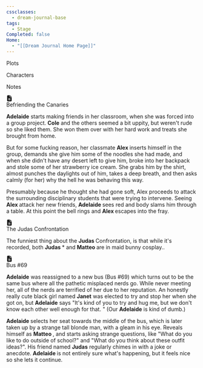 ```yaml
---
cssclasses:
  - dream-journal-base
tags:
  - Stage
Completed: false
Home:
  - "[[Dream Journal Home Page]]"
---
```

<div class="block-language-tabs">
	<div data-x-data="{ tab: 0 }">
		<div class="html-tabs">
			<div class="html-tab html-tab-active" data-x-bind:class="{ 'html-tab-active': tab == 0 }" data-x-on:click="tab = 0"> <p>Plots</p> </div>
			<div class="html-tab html-tab-not-first" data-x-bind:class="{ 'html-tab-active': tab == 1 }" data-x-on:click="tab = 1"> <p>Characters</p> </div>
			<div class="html-tab html-tab-not-first" data-x-bind:class="{ 'html-tab-active': tab == 2 }" data-x-on:click="tab = 2"> <p>Notes</p> </div>
		</div>
		<div class="html-tab-content">
			<div data-x-show="tab == 0" style="">
				<div class="wrapper grid">
					<div class="grid left">
						<div class="box">
							<div class="callout-title">
								<div class="callout-icon">
									<svg fill="currentColor" height="16px" viewbox="0 0 384 512" width="16px" xmlns="http://www.w3.org/2000/svg"> <path d="M64 0C28.7 0 0 28.7 0 64V448c0 35.3 28.7 64 64 64H320c35.3 0 64-28.7 64-64V160H256c-17.7 0-32-14.3-32-32V0H64zM256 0V128H384L256 0zM112 256H272c8.8 0 16 7.2 16 16s-7.2 16-16 16H112c-8.8 0-16-7.2-16-16s7.2-16 16-16zm0 64H272c8.8 0 16 7.2 16 16s-7.2 16-16 16H112c-8.8 0-16-7.2-16-16s7.2-16 16-16zm0 64H272c8.8 0 16 7.2 16 16s-7.2 16-16 16H112c-8.8 0-16-7.2-16-16s7.2-16 16-16z"></path> </svg>
								</div>
								<div class="callout-title-inner">  Befriending the Canaries </div>
							</div>
							<p> <b>Adelaide</b> starts making friends in her classroom, when she was forced into a group project. <b>Cole</b> and the others seemed a bit uppity, but weren't rude so she liked them. She won them over with her hard work and treats she brought from home. </p>
							<p> But for some fucking reason, her classmate <b> Alex </b> inserts himself in the group, demands she give him some of the noodles she had made, and when she didn't have any desert left to give him, broke into her backpack and stole some of her strawberry ice cream. She grabs him by the shirt, almost punches the daylights out of him, takes a deep breath, and then asks calmly (for her) why the hell he was behaving this way. </p>
							<p> Presumably because he thought she had gone soft, Alex proceeds to attack the surrounding disciplinary students that were trying to intervene. Seeing <b> Alex </b> attack her new friends, <b> Adelaide </b> sees red and body slams him through a table. At this point the bell rings and <b> Alex </b> escapes into the fray. </p>
						</div>
						<div class="box">
							<div class="callout-title">
								<div class="callout-icon">
									<svg fill="currentColor" height="16px" viewbox="0 0 384 512" width="16px" xmlns="http://www.w3.org/2000/svg"> <path d="M64 0C28.7 0 0 28.7 0 64V448c0 35.3 28.7 64 64 64H320c35.3 0 64-28.7 64-64V160H256c-17.7 0-32-14.3-32-32V0H64zM256 0V128H384L256 0zM112 256H272c8.8 0 16 7.2 16 16s-7.2 16-16 16H112c-8.8 0-16-7.2-16-16s7.2-16 16-16zm0 64H272c8.8 0 16 7.2 16 16s-7.2 16-16 16H112c-8.8 0-16-7.2-16-16s7.2-16 16-16zm0 64H272c8.8 0 16 7.2 16 16s-7.2 16-16 16H112c-8.8 0-16-7.2-16-16s7.2-16 16-16z"></path> </svg>
								</div>
								<div class="callout-title-inner"> The Judas Confrontation </div>
							</div>
							<p>The funniest thing about the <b> Judas </b> Confrontation, is that while it's recorded, both <b> Judas </b>* and <b> Matteo </b> are in maid bunny cosplay.. </p>
						</div>
					</div>
					<div class="grid right">
						<div class="box">
							<div class="callout-title">
								<div class="callout-icon">
									<svg fill="currentColor" height="16px" viewbox="0 0 384 512" width="16px" xmlns="http://www.w3.org/2000/svg"> <path d="M64 0C28.7 0 0 28.7 0 64V448c0 35.3 28.7 64 64 64H320c35.3 0 64-28.7 64-64V160H256c-17.7 0-32-14.3-32-32V0H64zM256 0V128H384L256 0zM112 256H272c8.8 0 16 7.2 16 16s-7.2 16-16 16H112c-8.8 0-16-7.2-16-16s7.2-16 16-16zm0 64H272c8.8 0 16 7.2 16 16s-7.2 16-16 16H112c-8.8 0-16-7.2-16-16s7.2-16 16-16zm0 64H272c8.8 0 16 7.2 16 16s-7.2 16-16 16H112c-8.8 0-16-7.2-16-16s7.2-16 16-16z"></path> </svg>
								</div>
								<div class="callout-title-inner"> Bus #69 </div>
							</div>
							<p> <b> Adelaide</b> was reassigned to a new bus (Bus #69) which turns out to be the same bus where all the pathetic misplaced nerds go. While never meeting her, all of the nerds are terrified of her due to her reputation. An honestly really cute black girl named <b> Janet</b> was elected to try and stop her when she got on, but <b> Adelaide</b> says "It's kind of you to try and hug me, but we don't know each other well enough for that. " (Our <b> Adelaide</b> is kind of dumb.) </p>
							<p><b> Adelaide </b> selects her seat towards the middle of the bus, which is later taken up by a strange tall blonde man, with a gleam in his eye. Reveals himself as <b> Matteo </b>, and starts asking strange questions, like "What do you like to do outside of school?" and "What do you think about these outfit ideas?". His friend named <b>Judas</b> regularly chimes in with a joke or anecdote. <b> Adelaide </b> is not entirely sure what's happening, but it feels nice so she lets it continue.</p>
						</div>
					</div>
				</div>
			</div>
			<div data-x-show="tab == 1" style="display: none;">
				<div class="wrapper grid">
					<div class="grid left">
						<div class="box char-note">
							<div class="callout-title">
								<div class="callout-icon">
									<svg fill="currentColor" height="16px" viewbox="0 0 448 512" width="16px" xmlns="http://www.w3.org/2000/svg"> <path d="M224 256A128 128 0 1 0 224 0a128 128 0 1 0 0 256zm-45.7 48C79.8 304 0 383.8 0 482.3C0 498.7 13.3 512 29.7 512H418.3c16.4 0 29.7-13.3 29.7-29.7C448 383.8 368.2 304 269.7 304H178.3z"></path> </svg>
								</div>
								<div class="callout-title-inner"> adelaide </div>
							</div>
							<img alt="placeholder.png" src="">
							<p>The scariest person at the behavioral school. But she's really sweet if you try to get to know her. She's absolutely massive, like orc build. 6'5, built like a freight train. Long frizzy auburn hair with chiseled features. Likes baking and reading. Wolf autism. Not the sharpest tool in the shed, but she's trying really hard. Doesn't understand why people are mean to her. </p>
						</div>
						<div class="box char-note">
							<div class="callout-title">
								<div class="callout-icon">
									<svg fill="currentColor" height="16px" viewbox="0 0 448 512" width="16px" xmlns="http://www.w3.org/2000/svg"> <path d="M224 256A128 128 0 1 0 224 0a128 128 0 1 0 0 256zm-45.7 48C79.8 304 0 383.8 0 482.3C0 498.7 13.3 512 29.7 512H418.3c16.4 0 29.7-13.3 29.7-29.7C448 383.8 368.2 304 269.7 304H178.3z"></path> </svg>
								</div>
								<div class="callout-title-inner"> judas </div>
							</div>
							<img alt="placeholder.png" src="">
							<p> on the shorter side, black hair and stubble. unassuming. good friends with <b> Matteo </b>. Gets along well with Adelaide.</p>
							<p> FAKE ASS BITCH. I HATE YOU. Turns out, he was pulling the strings behind the scenes for ruining Adelaide's reputation. You see, if everyone else is focused on the big bad, who would pay attention to him slowly taking up power? Remember <b> Alex</b>? <b>Judas</b> blackmailed him to do all that shit. Has been feeding <b>Cole</b> and <i>the Canaries</i> false information to throw them off the track. <b>Matteo</b> however, caught him in a lie, revealing him to be the <i>only</i> person who could've swapped out <b>Adelaide's</b> meds for sugar pills. Seems like <b>Matteo</b> falling for <b>Adelaide</b> was a bigger wrench in your plans than you thought, huh <b>Judas</b>? </p>
						</div>
					</div>
					<div class="grid right">
						<div class="box char-note">
							<div class="callout-title">
								<div class="callout-icon">
									<svg fill="currentColor" height="16px" viewbox="0 0 448 512" width="16px" xmlns="http://www.w3.org/2000/svg"> <path d="M224 256A128 128 0 1 0 224 0a128 128 0 1 0 0 256zm-45.7 48C79.8 304 0 383.8 0 482.3C0 498.7 13.3 512 29.7 512H418.3c16.4 0 29.7-13.3 29.7-29.7C448 383.8 368.2 304 269.7 304H178.3z"></path> </svg>
								</div>
								<div class="callout-title-inner"> matteo </div>
							</div>
							<img alt="placeholder.png" src="">
							<p> You remember that guy you saw at Sheetz? Multiply his twink by four. 6'8, incredibly wiry. Long blond hair, extremely pretty. Awkward as hell. Fashion autism but scared of being called gay. Not because he's homophobic, but the school is. Was terrified of Adelaide for 5 seconds and then, upon seeing model potential, instantly fell in love with her. He's _down bad_ down bad. It's pathetic really. All he wants is muscle mommy with big hands. Regularly fantasizes about her edging him. What a freak. </p>
						</div>
						<div class="box char-note">
							<div class="callout-title">
								<div class="callout-icon">
									<svg fill="currentColor" height="16px" viewbox="0 0 448 512" width="16px" xmlns="http://www.w3.org/2000/svg"> <path d="M224 256A128 128 0 1 0 224 0a128 128 0 1 0 0 256zm-45.7 48C79.8 304 0 383.8 0 482.3C0 498.7 13.3 512 29.7 512H418.3c16.4 0 29.7-13.3 29.7-29.7C448 383.8 368.2 304 269.7 304H178.3z"></path> </svg>
								</div>
								<div class="callout-title-inner"> cole and the canaries </div>
							</div>
							<img alt="placeholder.png" src="">
							<p>><b>Cole</b> is the leader of <i>the Canaries</i>, the disciplinary club of the school. When one of his teachers assigned <b>Adelaide</b> to a group project with him and his friends, he took up the opportunity as a chance to "re-educate" her. However, on spending time with her, he realized that she was quite sweet, and any violence she had caused was severely provoked. He and his friends, while not publicly being friends with her, decide to launch a private investigation behind the scenes on why the school treated her so badly.</p>
						</div>
					</div>
				</div>
			</div>
			<div data-x-show="tab == 2" style="display: none;">
			<div class="wrapper grid">
				<div class="grid left">
					<div class="box def-note">
						<div class="callout-title">
							<div class="callout-icon">
								<svg xmlns="http://www.w3.org/2000/svg" viewBox="0 0 448 512" fill="currentColor" width="16px" height="16px"><path d="M64 32C28.7 32 0 60.7 0 96V416c0 35.3 28.7 64 64 64H288V368c0-26.5 21.5-48 48-48H448V96c0-35.3-28.7-64-64-64H64zM448 352H402.7 336c-8.8 0-16 7.2-16 16v66.7V480l32-32 64-64 32-32z"></path></svg>
							</div>
							<div class="callout-title-inner">  note </div>
						</div>
						<p>I know they're in a school like setting, but the ages are a bit complicated. At some point, <b>Adelaide</b> says she's 19, and <b>Matteo</b> says he's 21. Only makes sense that they're in college? But why would they be in a behavior school setting then? Why did everyone resemble people I know from Catholic School? What's the meaning of life? Who ate my cheese fries?</p>
					</div>
					<div class="box def-note">
						<div class="callout-title">
							<div class="callout-icon">
								<svg xmlns="http://www.w3.org/2000/svg" viewBox="0 0 448 512" fill="currentColor" width="16px" height="16px"><path d="M64 32C28.7 32 0 60.7 0 96V416c0 35.3 28.7 64 64 64H288V368c0-26.5 21.5-48 48-48H448V96c0-35.3-28.7-64-64-64H64zM448 352H402.7 336c-8.8 0-16 7.2-16 16v66.7V480l32-32 64-64 32-32z"></path></svg>
							</div>
							<div class="callout-title-inner"> note </div>
						</div>
						<p>I know that I write <b>Adelaide</b> as the dumbest person in the room, but she's actually quite smart. Just not socially aware at all. Book smarts? Out the wazoo. Street smarts? Who needs smarts when you have a mean grimace and two fists? Interpersonal relationships? She was never taught how to navigate those, but is trying her best. I think that she was in whatever system that has funneled her in to this school from birth. Like, preemptively had some issues as a child and never got the correct treatment. A few kind souls here and there, but they were also fooled by the system. Could this be a convoluted attempt at a critique of capitalism? My story always end up that way.</p>
					</div>
				</div>
				<div class="grid right">
					<div class="box">
						<div class="callout-title">
							<div class="callout-icon">
								<svg xmlns="http://www.w3.org/2000/svg" viewBox="0 0 448 512" fill="currentColor" width="16px" height="16px"><path d="M64 32C28.7 32 0 60.7 0 96V416c0 35.3 28.7 64 64 64H288V368c0-26.5 21.5-48 48-48H448V96c0-35.3-28.7-64-64-64H64zM448 352H402.7 336c-8.8 0-16 7.2-16 16v66.7V480l32-32 64-64 32-32z"></path></svg>
							</div>
							<div class="callout-title-inner"> Bus #69 </div>
						</div>
						<p> I'm think that even though <b>Judas</b> is a major villain, he is <i>still</i>a victim to the society that has forced him into believe that this behavior is the only way to survive. The actual big bad is the dystopian society the school has fostered.</p>
						<p><b>Judas</b> isn't in love with <b>Matteo</b>, he's in love with control. He may be infatuated with <b>Matteo</b>, but he doesn't love him. Any point that he claims otherwise is pure manipulation, as well as self-convincing. Of course, <b>Judas</b> isn't doing anything wrong, this is to protect us <b>Matteo</b>. </p>
					</div>
				</div>
			</div>
		</div>
	</div>
</div>